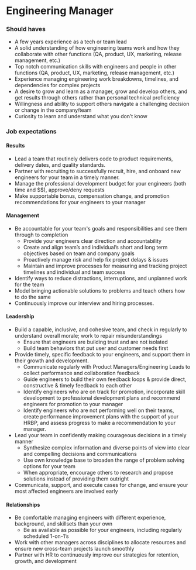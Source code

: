 Engineering Manager
===================

### Should haves
* A few years experience as a tech or team lead
* A solid understanding of how engineering teams work and how they collaborate with other functions (QA, product, UX, marketing, release management, etc.)
* Top notch communication skills with engineers and people in other functions (QA, product, UX, marketing, release management, etc.)
* Experience managing engineering work breakdowns, timelines, and dependencies for complex projects
* A desire to grow and learn as a manager, grow and develop others, and get results through others rather than personal technical proficiency
* Willingness and ability to support others navigate a challenging decision or change in the company/team
* Curiosity to learn and understand what you don’t know

### Job expectations
#### Results
* Lead a team that routinely delivers code to product requirements, delivery dates, and quality standards.
* Partner with recruiting to successfully recruit, hire, and onboard new engineers for your team in a timely manner.
* Manage the professional development budget for your engineers (both time and $$), approve/deny requests
* Make supportable bonus, compensation change, and promotion recommendations for your engineers to your manager

#### Management
* Be accountable for your team's goals and responsibilities and see them through to completion
    * Provide your engineers clear direction and accountability
    * Create and align team’s and individual’s short and long term objectives based on team and company goals 
    * Proactively manage risk and help fix project delays & issues
    * Maintain and improve processes for measuring and tracking project timelines and individual and team success
* Identify ways to reduce distractions, interruptions, and unplanned work for the team
* Model bringing actionable solutions to problems and teach others how to do the same
* Continuously improve our interview and hiring processes.

#### Leadership
* Build a capable, inclusive, and cohesive team, and check in regularly to understand overall morale; work to repair misunderstandings
    * Ensure that engineers are building trust and are not isolated
    * Build team behaviors that put user and customer needs first
* Provide timely, specific feedback to your engineers, and support them in their growth and development.
    * Communicate regularly with Product Managers/Engineering Leads to collect performance and collaboration feedback
    * Guide engineers to build their own feedback loops & provide direct, constructive & timely feedback to each other
    * Identify engineers who are on track for promotion, incorporate skill development to professional development plans and recommend engineers for promotion to your manager
    * Identify engineers who are not performing well on their teams, create performance improvement plans with the support of your HRBP, and assess progress to make a recommendation to your manager.
* Lead your team in confidently making courageous decisions in a timely manner
    * Synthesize complex information and diverse points of view into clear and compelling decisions and communications
    * Use own knowledge base to broaden the range of problem solving options for your team 
    * When appropriate, encourage others to research and propose solutions instead of providing them outright
* Communicate, support, and execute cases for change, and ensure your most affected engineers are involved early

#### Relationships
* Be comfortable managing engineers with different experience, background, and skillsets than your own
    * Be as available as possible for your engineers, including regularly scheduled 1-on-1’s
* Work with other managers across disciplines to allocate resources and ensure new cross-team projects launch smoothly
* Partner with HR to continuously improve our strategies for retention, growth, and development
